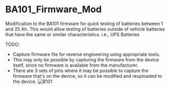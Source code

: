 # BA101_Firmware_Mod
Modification to the BA101 firmware for quick testing of batteries between 1 and 25 Ah.
This would allow testing of batteries outside of vehicle batteries that have the same or similar characteristics. i.e., UPS Batteries

TODO:
- Capture firmware file for reverse engineering using appropriate tools.
- This may only be possible by capturing the firmware from the device itself, since no firmware is available from the manufacturer.
- There are 3 sets of pins where it may be possible to capture the firmware that's on the device, so it can be modified and reuploaded to the device.
  ![B101](https://github.com/user-attachments/assets/5388a482-deca-4e3b-adec-a2d5548fbcfc)
